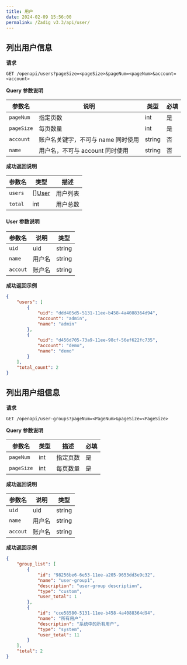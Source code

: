```yaml
---
title: 用户
date: 2024-02-09 15:56:00
permalink: /Zadig v3.3/api/user/
---
```


## 列出用户信息

**请求**

```
GET /openapi/users?pageSize=<pageSize>&pageNum=<pageNum>&account=<account>
```

**Query 参数说明**

| 参数名     | 说明                               | 类型   | 必填 |
| ---------- | ---------------------------------- | ------ | ---- |
| `pageNum`  | 指定页数                           | int    | 是   |
| `pageSize` | 每页数量                           | int    | 是   |
| `account`  | 账户名关键字，不可与 name 同时使用 | string | 否   |
| `name`     | 用户名，不可与 account 同时使用    | string | 否   |


**成功返回说明**

| 参数名  | 类型              | 描述     |
| ------- | ----------------- | -------- |
| `users` | [][User](#user-1) | 用户列表 |
| `total` | int               | 用户总数 |

<h4 id="user-1">User 参数说明</h4>

| 参数名   | 说明   | 类型   |
| -------- | ------ | ------ |
| `uid`    | uid    | string |
| `name`   | 用户名 | string |
| `accout` | 账户名 | string |

**成功返回示例**

```json
{
    "users": [
        {
            "uid": "ddd405d5-5131-11ee-b458-4a4088364d94",
            "account": "admin",
            "name": "admin"
        },
        {
            "uid": "d456d705-73a9-11ee-98cf-56ef622fc735",
            "account": "demo",
            "name": "demo"
        }
    ],
    "total_count": 2
}
```

## 列出用户组信息

**请求**

```
GET /openapi/user-groups?pageNum=<PageNum>&pageSize=<PageSize>
```

**Query 参数说明**

| 参数名     | 类型 | 描述     | 必填 |
| ---------- | ---- | -------- | ---- |
| `pageNum`  | int  | 指定页数 | 是   |
| `pageSize` | int  | 每页数量 | 是   |


**成功返回说明**

| 参数名   | 说明   | 类型   |
| -------- | ------ | ------ |
| `uid`    | uid    | string |
| `name`   | 用户名 | string |
| `accout` | 账户名 | string |

**成功返回示例**

```json
{
    "group_list": [
        {
            "id": "98256be6-6e53-11ee-a205-9653dd3e9c32",
            "name": "user-group1",
            "description": "user-group description",
            "type": "custom",
            "user_total": 1
        },
        {
            "id": "cce58580-5131-11ee-b458-4a4088364d94",
            "name": "所有用户",
            "description": "系统中的所有用户",
            "type": "system",
            "user_total": 11
        }
    ],
    "total": 2
}
```


